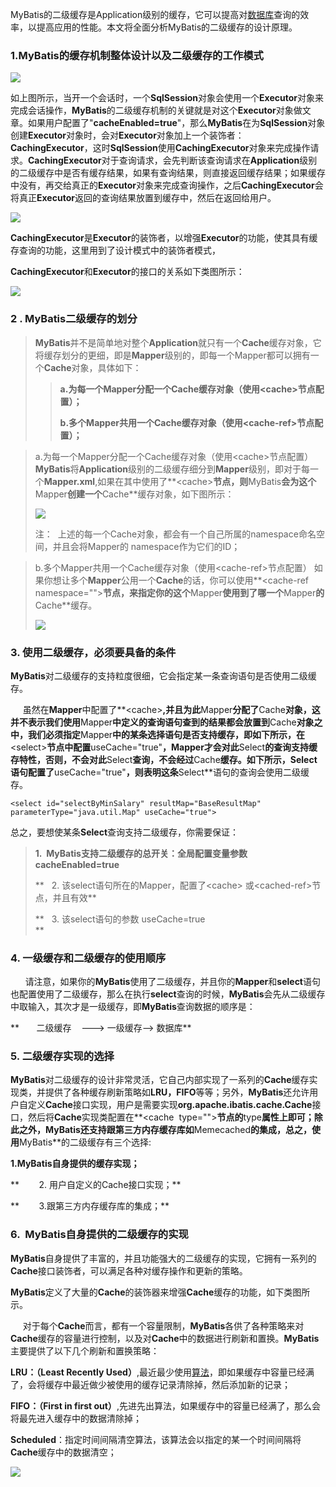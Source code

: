 MyBatis的二级缓存是Application级别的缓存，它可以提高对[数据库](http://lib.csdn.net/base/mysql)查询的效率，以提高应用的性能。本文将全面分析MyBatis的二级缓存的设计原理。

### **1.MyBatis的缓存机制整体设计以及二级缓存的工作模式** 

![](http://img.blog.csdn.net/20141123125616381)

如上图所示，当开一个会话时，一个**SqlSession**对象会使用一个**Executor**对象来完成会话操作，**MyBatis**的二级缓存机制的关键就是对这个**Executor**对象做文章。如果用户配置了"**cacheEnabled=true**"，那么**MyBatis**在为**SqlSession**对象创建**Executor**对象时，会对**Executor**对象加上一个装饰者：**CachingExecutor**，这时**SqlSession**使用**CachingExecutor**对象来完成操作请求。**CachingExecutor**对于查询请求，会先判断该查询请求在**Application**级别的二级缓存中是否有缓存结果，如果有查询结果，则直接返回缓存结果；如果缓存中没有，再交给真正的**Executor**对象来完成查询操作，之后**CachingExecutor**会将真正**Executor**返回的查询结果放置到缓存中，然后在返回给用户。  


![](http://img.blog.csdn.net/20141123125640998)

**CachingExecutor**是**Executor**的装饰者，以增强**Executor**的功能，使其具有缓存查询的功能，这里用到了设计模式中的装饰者模式，

**CachingExecutor**和**Executor**的接口的关系如下类图所示：

![](http://img.blog.csdn.net/20141123130312715)  


  


### 2 . MyBatis二级缓存的划分

> **MyBatis**并不是简单地对整个**Application**就只有一个**Cache**缓存对象，它将缓存划分的更细，即是**Mapper**级别的，即每一个Mapper都可以拥有一个**Cache**对象，具体如下：  
>
>
> > **a.为每一个Mapper分配一个Cache缓存对象（使用&lt;cache&gt;节点配置）；**
> >
> > **b.多个Mapper共用一个Cache缓存对象（使用&lt;cache-ref&gt;节点配置）；**

> a.为每一个Mapper分配一个Cache缓存对象（使用&lt;cache&gt;节点配置）
> **MyBatis**将**Application**级别的二级缓存细分到**Mapper**级别，即对于每一个**Mapper.xml**,如果在其中使用了**&lt;cache&gt;**节点，则**MyBatis**会为这个**Mapper**创建一个**Cache**缓存对象，如下图所示：
>
>
>
> ![](http://img.blog.csdn.net/20141123103720687)
>
> 注：  上述的每一个Cache对象，都会有一个自己所属的namespace命名空间，并且会将Mapper的 namespace作为它们的ID；

> b.多个Mapper共用一个Cache缓存对象（使用&lt;cache-ref&gt;节点配置）
> 如果你想让多个**Mapper**公用一个**Cache**的话，你可以使用**&lt;cache-ref namespace=""&gt;**节点，来指定你的这个**Mapper**使用到了哪一个**Mapper**的**Cache**缓存。  
>
>
> ![](http://img.blog.csdn.net/20141123125741812)

### **3. 使用二级缓存，必须要具备的条件**

**MyBatis**对二级缓存的支持粒度很细，它会指定某一条查询语句是否使用二级缓存。  


     虽然在**Mapper**中配置了**&lt;cache&gt;**,并且为此**Mapper**分配了**Cache**对象，这并不表示我们使用**Mapper**中定义的查询语句查到的结果都会放置到**Cache**对象之中，我们必须指定**Mapper**中的某条选择语句是否支持缓存，即如下所示，在**&lt;select&gt;**节点中配置**useCache="true"**，**Mapper**才会对此**Select**的查询支持缓存特性，否则，不会对此**Select**查询，不会经过**Cache**缓存。如下所示，**Select**语句配置了**useCache="true"**，则表明这条**Select**语句的查询会使用二级缓存。

```
<select id="selectByMinSalary" resultMap="BaseResultMap" parameterType="java.util.Map" useCache="true"> 
```

总之，要想使某条**Select**查询支持二级缓存，你需要保证：

> **1.  MyBatis支持二级缓存的总开关：全局配置变量参数   cacheEnabled=true**
>
> **   2. 该select语句所在的Mapper，配置了&lt;cache&gt; 或&lt;cached-ref&gt;节点，并且有效**
>
> **   3. 该select语句的参数 useCache=true  
> **



### 4. 一级缓存和二级缓存的使用顺序 

      请注意，如果你的**MyBatis**使用了二级缓存，并且你的**Mapper**和**select**语句也配置使用了二级缓存，那么在执行**select**查询的时候，**MyBatis**会先从二级缓存中取输入，其次才是一级缓存，即**MyBatis**查询数据的顺序是：

**       二级缓存    ———&gt; 一级缓存——&gt; 数据库**  




### **5. 二级缓存实现的选择**

**MyBatis**对二级缓存的设计非常灵活，它自己内部实现了一系列的**Cache**缓存实现类，并提供了各种缓存刷新策略如**LRU，FIFO**等等；另外，**MyBatis**还允许用户自定义**Cache**接口实现，用户是需要实现**org.apache.ibatis.cache.Cache**接口，然后将**Cache**实现类配置在**&lt;cache  type=""&gt;**节点的**type**属性上即可；除此之外，**MyBatis**还支持跟第三方内存缓存库如**Memecached**的集成，总之，使用**MyBatis**的二级缓存有三个选择:

**1.MyBatis自身提供的缓存实现；**

**        2. 用户自定义的Cache接口实现；**

**        3.跟第三方内存缓存库的集成；**

### **6.  MyBatis自身提供的二级缓存的实现**

**MyBatis**自身提供了丰富的，并且功能强大的二级缓存的实现，它拥有一系列的**Cache**接口装饰者，可以满足各种对缓存操作和更新的策略。

**MyBatis**定义了大量的**Cache**的装饰器来增强**Cache**缓存的功能，如下类图所示。  


     对于每个**Cache**而言，都有一个容量限制，**MyBatis**各供了各种策略来对**Cache**缓存的容量进行控制，以及对**Cache**中的数据进行刷新和置换。**MyBatis**主要提供了以下几个刷新和置换策略：

**LRU：（Least Recently Used）**,最近最少使用[算法](http://lib.csdn.net/base/datastructure)，即如果缓存中容量已经满了，会将缓存中最近做少被使用的缓存记录清除掉，然后添加新的记录；

**FIFO：（First in first out）**,先进先出算法，如果缓存中的容量已经满了，那么会将最先进入缓存中的数据清除掉；

**Scheduled**：指定时间间隔清空算法，该算法会以指定的某一个时间间隔将**Cache**缓存中的数据清空；

![](http://img.blog.csdn.net/20141123125202937)  




